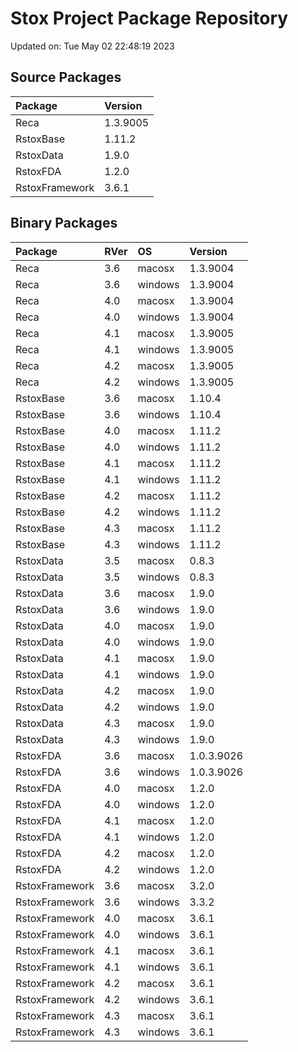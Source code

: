 # Stox Project Package Repository


Updated on: Tue May 02 22:48:19 2023
## Source Packages

|Package        |Version  |
|:--------------|:--------|
|Reca           |1.3.9005 |
|RstoxBase      |1.11.2   |
|RstoxData      |1.9.0    |
|RstoxFDA       |1.2.0    |
|RstoxFramework |3.6.1    |

## Binary Packages

|Package        |RVer |OS      |Version    |
|:--------------|:----|:-------|:----------|
|Reca           |3.6  |macosx  |1.3.9004   |
|Reca           |3.6  |windows |1.3.9004   |
|Reca           |4.0  |macosx  |1.3.9004   |
|Reca           |4.0  |windows |1.3.9004   |
|Reca           |4.1  |macosx  |1.3.9005   |
|Reca           |4.1  |windows |1.3.9005   |
|Reca           |4.2  |macosx  |1.3.9005   |
|Reca           |4.2  |windows |1.3.9005   |
|RstoxBase      |3.6  |macosx  |1.10.4     |
|RstoxBase      |3.6  |windows |1.10.4     |
|RstoxBase      |4.0  |macosx  |1.11.2     |
|RstoxBase      |4.0  |windows |1.11.2     |
|RstoxBase      |4.1  |macosx  |1.11.2     |
|RstoxBase      |4.1  |windows |1.11.2     |
|RstoxBase      |4.2  |macosx  |1.11.2     |
|RstoxBase      |4.2  |windows |1.11.2     |
|RstoxBase      |4.3  |macosx  |1.11.2     |
|RstoxBase      |4.3  |windows |1.11.2     |
|RstoxData      |3.5  |macosx  |0.8.3      |
|RstoxData      |3.5  |windows |0.8.3      |
|RstoxData      |3.6  |macosx  |1.9.0      |
|RstoxData      |3.6  |windows |1.9.0      |
|RstoxData      |4.0  |macosx  |1.9.0      |
|RstoxData      |4.0  |windows |1.9.0      |
|RstoxData      |4.1  |macosx  |1.9.0      |
|RstoxData      |4.1  |windows |1.9.0      |
|RstoxData      |4.2  |macosx  |1.9.0      |
|RstoxData      |4.2  |windows |1.9.0      |
|RstoxData      |4.3  |macosx  |1.9.0      |
|RstoxData      |4.3  |windows |1.9.0      |
|RstoxFDA       |3.6  |macosx  |1.0.3.9026 |
|RstoxFDA       |3.6  |windows |1.0.3.9026 |
|RstoxFDA       |4.0  |macosx  |1.2.0      |
|RstoxFDA       |4.0  |windows |1.2.0      |
|RstoxFDA       |4.1  |macosx  |1.2.0      |
|RstoxFDA       |4.1  |windows |1.2.0      |
|RstoxFDA       |4.2  |macosx  |1.2.0      |
|RstoxFDA       |4.2  |windows |1.2.0      |
|RstoxFramework |3.6  |macosx  |3.2.0      |
|RstoxFramework |3.6  |windows |3.3.2      |
|RstoxFramework |4.0  |macosx  |3.6.1      |
|RstoxFramework |4.0  |windows |3.6.1      |
|RstoxFramework |4.1  |macosx  |3.6.1      |
|RstoxFramework |4.1  |windows |3.6.1      |
|RstoxFramework |4.2  |macosx  |3.6.1      |
|RstoxFramework |4.2  |windows |3.6.1      |
|RstoxFramework |4.3  |macosx  |3.6.1      |
|RstoxFramework |4.3  |windows |3.6.1      |

